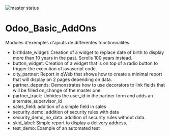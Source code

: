 ![master status](http://strider.microcom.cc/microcom/odoo_basic_addons/badge?branch=master)

# Odoo_Basic_AddOns

Modules d'exemples d'ajouts de différentes fonctionnalités

- birthdate_widget: Creation of a widget to replace date of birth to display more than 10 years in the past. Scrolls 100 years instead.
- button_widget: Creation of a widget that is on top of a radio button to trigger the execution of javascript code.
- city_partner: Report in qWeb that shows how to create a minimal report that will display on 2 pages depending on data.
- partner_depends: Demonstrates how to use decorators to link fields that will be filled on_change of the master one. 
- partner_track: Unhides the user_id in the partner form and adds an alternate_supervisor_id
- sales_field: addition of a simple field in sales
- security_demo: addition of security rules with data
- security_demo_no_data: addition of security rules without data.
- skid_label: Simple report to display a delivery address.
- test_demo: Example of an automated test
